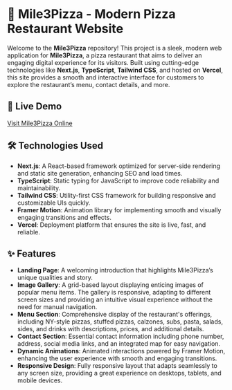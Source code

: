 # 🍕 Mile3Pizza - Modern Pizza Restaurant Website

Welcome to the **Mile3Pizza** repository! This project is a sleek, modern web application for **Mile3Pizza**, a pizza restaurant that aims to deliver an engaging digital experience for its visitors. Built using cutting-edge technologies like **Next.js**, **TypeScript**, **Tailwind CSS**, and hosted on **Vercel**, this site provides a smooth and interactive interface for customers to explore the restaurant’s menu, contact details, and more.

## 🚀 Live Demo
[Visit Mile3Pizza Online](https://mile3pizza.vercel.app/)

## 🛠️ Technologies Used

- **Next.js**: A React-based framework optimized for server-side rendering and static site generation, enhancing SEO and load times.
- **TypeScript**: Static typing for JavaScript to improve code reliability and maintainability.
- **Tailwind CSS**: Utility-first CSS framework for building responsive and customizable UIs quickly.
- **Framer Motion**: Animation library for implementing smooth and visually engaging transitions and effects.
- **Vercel**: Deployment platform that ensures the site is live, fast, and reliable.

## ✨ Features

- **Landing Page**: A welcoming introduction that highlights Mile3Pizza’s unique qualities and story.
- **Image Gallery**: A grid-based layout displaying enticing images of popular menu items. The gallery is responsive, adapting to different screen sizes and providing an intuitive visual experience without the need for manual navigation.
- **Menu Section**: Comprehensive display of the restaurant's offerings, including NY-style pizzas, stuffed pizzas, calzones, subs, pasta, salads, sides, and drinks with descriptions, prices, and additional details.
- **Contact Section**: Essential contact information including phone number, address, social media links, and an integrated map for easy navigation.
- **Dynamic Animations**: Animated interactions powered by Framer Motion, enhancing the user experience with smooth and engaging transitions.
- **Responsive Design**: Fully responsive layout that adapts seamlessly to any screen size, providing a great experience on desktops, tablets, and mobile devices.